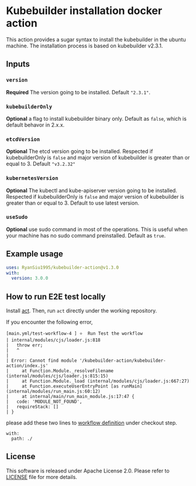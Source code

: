 # Kubebuilder installation docker action

This action provides a sugar syntax to install the kubebuilder
 in the ubuntu machine. The installation process is based on kubebuilder v2.3.1.

## Inputs

### `version`

**Required** The version going to be installed. Default `"2.3.1"`.

### `kubebuilderOnly`

**Optional** a flag to install kubebuilder binary only.
 Default as `false`, which is default behavor in 2.x.x.

### `etcdVersion`

**Optional** The etcd version going to be installed.
 Respected if kubebuilderOnly is `false` and
 major version of kubebuilder is greater than or equal to 3. Default `"v3.2.32"`

### `kubernetesVersion`

**Optional** The kubectl and kube-apiserver version going to be installed.
 Respected if kubebuilderOnly is `false` and
major version of kubebuilder is greater than or equal to 3.
 Default to use latest version.

 ### `useSudo`

 **Optional** use sudo command in most of the operations. This is useful when
  your machine has no sudo command preinstalled.
  Default as `true`.

## Example usage

```yaml
uses: RyanSiu1995/kubebuilder-action@v1.3.0
with:
  version: 3.0.0
```

## How to run E2E test locally

Install [act](https://github.com/nektos/act). Then,
 run `act` directly under the working repository.

If you encounter the following error,

```
[main.yml/test-workflow-4 ] ⭐  Run Test the workflow
| internal/modules/cjs/loader.js:818
|   throw err;
|   ^
|
| Error: Cannot find module '/kubebuilder-action/kubebuilder-action/index.js'
|     at Function.Module._resolveFilename (internal/modules/cjs/loader.js:815:15)
|     at Function.Module._load (internal/modules/cjs/loader.js:667:27)
|     at Function.executeUserEntryPoint [as runMain] (internal/modules/run_main.js:60:12)
|     at internal/main/run_main_module.js:17:47 {
|   code: 'MODULE_NOT_FOUND',
|   requireStack: []
| }
```

please add these two lines to [workflow definition](.github/workflows/main.yml)
 under checkout step.

```
with:
  path: ./
```

## License

This software is released under Apache License 2.0. Please refer
 to [LICENSE](LICENSE) file for more details.

